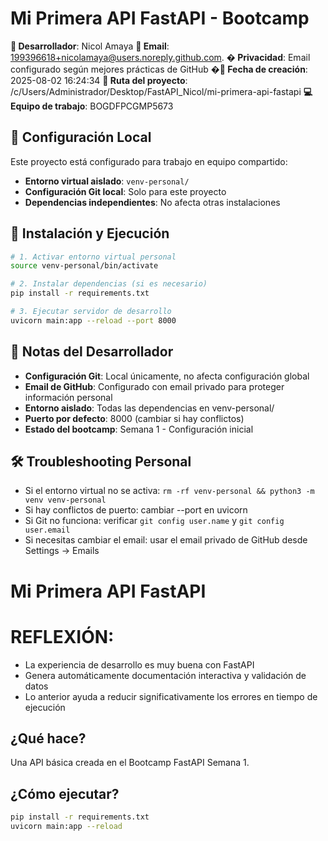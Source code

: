 # Mi Primera API FastAPI - Bootcamp

**👤 Desarrollador**: Nicol Amaya
**📧 Email**: 199396618+nicolamaya@users.noreply.github.com.
**� Privacidad**: Email configurado según mejores prácticas de GitHub
**�📅 Fecha de creación**: 2025-08-02 16:24:34
**📂 Ruta del proyecto**: /c/Users/Administrador/Desktop/FastAPI_Nicol/mi-primera-api-fastapi
**💻 Equipo de trabajo**: BOGDFPCGMP5673

## 🔧 Configuración Local

Este proyecto está configurado para trabajo en equipo compartido:

- **Entorno virtual aislado**: `venv-personal/`
- **Configuración Git local**: Solo para este proyecto
- **Dependencias independientes**: No afecta otras instalaciones

## 🚀 Instalación y Ejecución

```bash
# 1. Activar entorno virtual personal
source venv-personal/bin/activate

# 2. Instalar dependencias (si es necesario)
pip install -r requirements.txt

# 3. Ejecutar servidor de desarrollo
uvicorn main:app --reload --port 8000
```

## 📝 Notas del Desarrollador

- **Configuración Git**: Local únicamente, no afecta configuración global
- **Email de GitHub**: Configurado con email privado para proteger información personal
- **Entorno aislado**: Todas las dependencias en venv-personal/
- **Puerto por defecto**: 8000 (cambiar si hay conflictos)
- **Estado del bootcamp**: Semana 1 - Configuración inicial

## 🛠️ Troubleshooting Personal

- Si el entorno virtual no se activa: `rm -rf venv-personal && python3 -m venv venv-personal`
- Si hay conflictos de puerto: cambiar --port en uvicorn
- Si Git no funciona: verificar `git config user.name` y `git config user.email`
- Si necesitas cambiar el email: usar el email privado de GitHub desde Settings → Emails



# Mi Primera API FastAPI

# REFLEXIÓN: 

- La experiencia de desarrollo es muy buena con FastAPI
- Genera automáticamente documentación interactiva y validación de datos
- Lo anterior ayuda a reducir significativamente los errores en tiempo de ejecución


## ¿Qué hace?

Una API básica creada en el Bootcamp FastAPI Semana 1.

## ¿Cómo ejecutar?

```bash
pip install -r requirements.txt
uvicorn main:app --reload
```